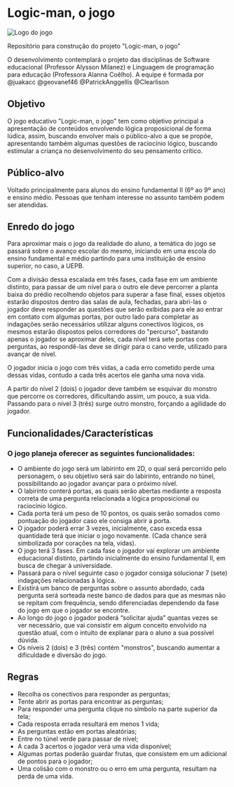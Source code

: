 # Logic-man, o jogo
![Logo do jogo](http://olivedos.pb.gov.br/images/banners/logo-jogo.png)

Repositório para construção do projeto "Logic-man, o jogo"

O desenvolvimento contemplará o projeto das disciplinas de Software educacional (Professor Alysson Milanez) e Linguagem de programação para educação (Professora Alanna Coêlho). A equipe é formada por @juakacc @geovanef46 @PatrickAnggellis @Clearlison

## Objetivo
O jogo educativo "Logic-man, o jogo" tem como objetivo principal a apresentação de conteúdos envolvendo lógica proposicional de forma lúdica, assim, buscando envolver mais o público-alvo a que se propõe, apresentando também algumas questões de raciocínio lógico, buscando estimular a criança no desenvolvimento do seu pensamento crítico.

## Público-alvo
Voltado principalmente para alunos do ensino fundamental II (6º ao 9º ano) e ensino médio. Pessoas que tenham interesse no assunto também podem ser atendidas. 

## Enredo do jogo
  Para aproximar mais o jogo da realidade do aluno, a temática do jogo se passará sobre o avanço escolar do mesmo, iniciando em uma escola do ensino fundamental e médio partindo para uma instituição de ensino superior, no caso, a UEPB.

  Com a divisão dessa escalada em três fases, cada fase em um ambiente distinto, para passar de um nível para o outro ele deve percorrer a planta baixa do prédio recolhendo objetos para superar a fase final, esses objetos estarão dispostos dentro das salas de aula, fechadas, para abri-las o jogador deve responder as questões que serão exibidas para ele ao entrar em contato com algumas portas, por outro lado para completar as indagações serão necessários utilizar alguns conectivos lógicos, os mesmos estarão dispostos pelos corredores do "percurso", bastando apenas o jogador se aproximar deles, cada nível terá sete portas com perguntas, ao respondê-las deve se dirigir para o cano verde, utilizado para avançar de nível.

  O jogador inicia o jogo com três vidas, a cada erro cometido perde uma dessas vidas, contudo a cada três acertos ele ganha uma nova vida.
  
  A partir do nível 2 (dois) o jogador deve também se esquivar do monstro que percorre os corredores, dificultando assim, um pouco, a sua vida. Passando para o nível 3 (três) surge outro monstro, forçando a agilidade do jogador. 

## Funcionalidades/Características
### O jogo planeja oferecer as seguintes funcionalidades:
- O ambiente do jogo será um labirinto em 2D, o qual será percorrido pelo personagem, o seu objetivo será sair do labirinto, entrando no túnel, possibilitando ao jogador avançar para o próximo nível.
- O labirinto conterá portas, as quais serão abertas mediante a resposta correta de uma pergunta relacionada a lógica proposicional ou raciocínio lógico.
- Cada porta terá um peso de 10 pontos, os quais serão somados como pontuação do jogador caso ele consiga abrir a porta.
- O jogador poderá errar 3 vezes, inicialmente, caso exceda essa quantidade terá que iniciar o jogo novamente. (Cada chance será simbolizada por corações na tela, vidas).
- O jogo terá 3 fases. Em cada fase o jogador vai explorar um ambiente educacional distinto, partindo inicialmente do ensino fundamental II, em busca de chegar à universidade.
- Passará para o nível seguinte caso o jogador consiga solucionar 7 (sete) indagações relacionadas à lógica.
- Existirá um banco de perguntas sobre o assunto abordado, cada pergunta será sorteada neste banco de dados para que as mesmas não se repitam com frequência, sendo diferenciadas dependendo da fase do jogo em que o jogador se encontre.
- Ao longo do jogo o jogador poderá “solicitar ajuda” quantas vezes se ver necessário, que vai consistir em algum conceito envolvido na questão atual, com o intuito de explanar para o aluno a sua possível dúvida.
- Os níveis 2 (dois) e 3 (três) contém "monstros", buscando aumentar a dificuldade e diversão do jogo.

## Regras
- Recolha os conectivos para responder as perguntas;
- Tente abrir as portas para encontrar as perguntas;
- Para responder uma pergunta clique no símbolo na parte superior da tela;
- Cada resposta errada resultará em menos 1 vida;
- As perguntas estão em portas aleatórias;
- Entre no túnel verde para passar de nível;
- A cada 3 acertos o jogador verá uma vida disponível;
- Algumas portas poderão guardar frutas, que consistem em um adicional de pontos para o jogador;
- Uma colisão com o monstro ou o erro em uma pergunta, resultam na perda de uma vida.

